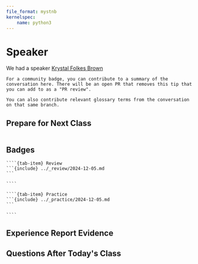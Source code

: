 ```yaml
---
file_format: mystnb
kernelspec:
    name: python3
---
```



# Speaker

We had a speaker [Krystal Folkes Brown](https://www.linkedin.com/in/krystalfolkes/)


```{tip}
For a community badge, you can contribute to a summary of the conversation here. There will be an open PR that removes this tip that you can add to as a "PR review".

You can also contribute relevant glossary terms from the conversation on that same branch. 
```



## Prepare for Next Class 

```{include} ../_prepare/2024-12-10.md
```

## Badges

`````{tab-set}
````{tab-item} Review
```{include} ../_review/2024-12-05.md
```

````

````{tab-item} Practice
```{include} ../_practice/2024-12-05.md
```

````
`````



## Experience Report Evidence

## Questions After Today's Class 
